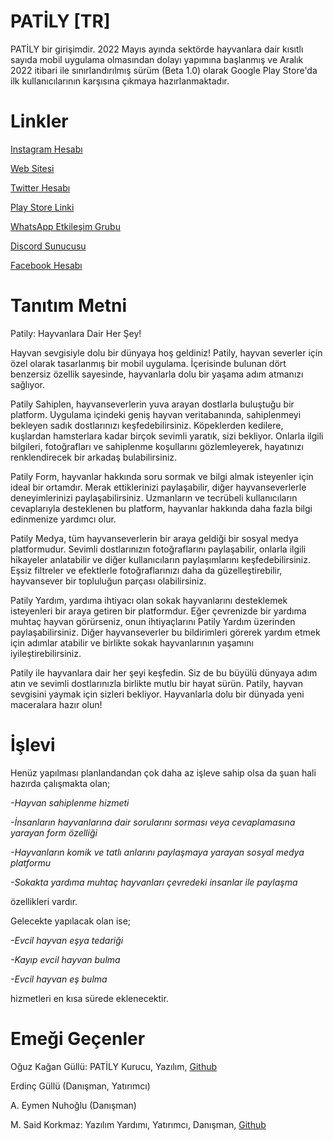 # PATİLY [TR]
PATİLY bir girişimdir. 2022 Mayıs ayında sektörde hayvanlara dair kısıtlı sayıda mobil uygulama olmasından dolayı yapımına başlanmış ve Aralık 2022 itibari ile sınırlandırılmış sürüm (Beta 1.0) olarak Google Play Store'da ilk kullanıcılarının karşısına çıkmaya hazırlanmaktadır.

# Linkler
[Instagram Hesabı](https://www.instagram.com/patily.turkiye/)

[Web Sitesi](https://petilla.com.tr/)

[Twitter Hesabı](https://twitter.com/Petilla_Turkiye)

[Play Store Linki](https://play.google.com/store/apps/details?id=com.hazret.petilla)

[WhatsApp Etkileşim Grubu](https://chat.whatsapp.com/GTMbSd1htfpGIQz2Dhwns6)

[Discord Sunucusu](https://discord.gg/FEYSuK9sUq)

[Facebook Hesabı](https://www.facebook.com/patily.turkiye)

# Tanıtım Metni
Patily: Hayvanlara Dair Her Şey!

Hayvan sevgisiyle dolu bir dünyaya hoş geldiniz! Patily, hayvan severler için özel olarak tasarlanmış bir mobil uygulama. İçerisinde bulunan dört benzersiz özellik sayesinde, hayvanlarla dolu bir yaşama adım atmanızı sağlıyor.

Patily Sahiplen, hayvanseverlerin yuva arayan dostlarla buluştuğu bir platform. Uygulama içindeki geniş hayvan veritabanında, sahiplenmeyi bekleyen sadık dostlarınızı keşfedebilirsiniz. Köpeklerden kedilere, kuşlardan hamsterlara kadar birçok sevimli yaratık, sizi bekliyor. Onlarla ilgili bilgileri, fotoğrafları ve sahiplenme koşullarını gözlemleyerek, hayatınızı renklendirecek bir arkadaş bulabilirsiniz.

Patily Form, hayvanlar hakkında soru sormak ve bilgi almak isteyenler için ideal bir ortamdır. Merak ettiklerinizi paylaşabilir, diğer hayvanseverlerle deneyimlerinizi paylaşabilirsiniz. Uzmanların ve tecrübeli kullanıcıların cevaplarıyla desteklenen bu platform, hayvanlar hakkında daha fazla bilgi edinmenize yardımcı olur.

Patily Medya, tüm hayvanseverlerin bir araya geldiği bir sosyal medya platformudur. Sevimli dostlarınızın fotoğraflarını paylaşabilir, onlarla ilgili hikayeler anlatabilir ve diğer kullanıcıların paylaşımlarını keşfedebilirsiniz. Eşsiz filtreler ve efektlerle fotoğraflarınızı daha da güzelleştirebilir, hayvansever bir topluluğun parçası olabilirsiniz.

Patily Yardım, yardıma ihtiyacı olan sokak hayvanlarını desteklemek isteyenleri bir araya getiren bir platformdur. Eğer çevrenizde bir yardıma muhtaç hayvan görürseniz, onun ihtiyaçlarını Patily Yardım üzerinden paylaşabilirsiniz. Diğer hayvanseverler bu bildirimleri görerek yardım etmek için adımlar atabilir ve birlikte sokak hayvanlarının yaşamını iyileştirebilirsiniz.

Patily ile hayvanlara dair her şeyi keşfedin. Siz de bu büyülü dünyaya adım atın ve sevimli dostlarınızla birlikte mutlu bir hayat sürün. Patily, hayvan sevgisini yaymak için sizleri bekliyor. Hayvanlarla dolu bir dünyada yeni maceralara hazır olun!

# İşlevi
Henüz yapılması planlandandan çok daha az işleve sahip olsa da şuan hali hazırda çalışmakta olan;

*-Hayvan sahiplenme hizmeti*

*-İnsanların hayvanlarına dair sorularını sorması veya cevaplamasına yarayan form özelliği*

*-Hayvanların komik ve tatlı anlarını paylaşmaya yarayan sosyal medya platformu*

*-Sokakta yardıma muhtaç hayvanları çevredeki insanlar ile paylaşma*

özellikleri vardır.

Gelecekte yapılacak olan ise; 

*-Evcil hayvan eşya tedariği* 

*-Kayıp evcil hayvan bulma*

*-Evcil hayvan eş bulma*

hizmetleri en kısa sürede eklenecektir.

# Emeği Geçenler

Oğuz Kağan Güllü: PATİLY Kurucu, Yazılım, [Github](https://github.com/kagangullu)

Erdinç Güllü (Danışman, Yatırımcı)

A. Eymen Nuhoğlu (Danışman)

M. Said Korkmaz: Yazılım Yardımı, Yatırımcı, Danışman, [Github](https://github.com/saidkorkmaz)
